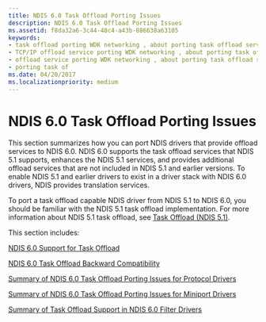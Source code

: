 ```yaml
---
title: NDIS 6.0 Task Offload Porting Issues
description: NDIS 6.0 Task Offload Porting Issues
ms.assetid: f8da32a6-3c44-48c4-a43b-886638a63105
keywords:
- task offload porting WDK networking , about porting task offload services
- TCP/IP offload service porting WDK networking , about porting task offload services
- offload service porting WDK networking , about porting task offload services
- porting task of
ms.date: 04/20/2017
ms.localizationpriority: medium
---
```


# NDIS 6.0 Task Offload Porting Issues





This section summarizes how you can port NDIS drivers that provide offload services to NDIS 6.0. NDIS 6.0 supports the task offload services that NDIS 5.1 supports, enhances the NDIS 5.1 services, and provides additional offload services that are not included in NDIS 5.1 and earlier versions. To enable NDIS 5.1 and earlier drivers to exist in a driver stack with NDIS 6.0 drivers, NDIS provides translation services.

To port a task offload capable NDIS driver from NDIS 5.1 to NDIS 6.0, you should be familiar with the NDIS 5.1 task offload implementation. For more information about NDIS 5.1 task offload, see [Task Offload (NDIS 5.1)](https://msdn.microsoft.com/library/windows/hardware/ff564239).

This section includes:

[NDIS 6.0 Support for Task Offload](ndis-6-0-support-for-task-offload.md)

[NDIS 6.0 Task Offload Backward Compatibility](ndis-6-0-task-offload-backward-compatibility.md)

[Summary of NDIS 6.0 Task Offload Porting Issues for Protocol Drivers](summary-of-ndis-6-0-task-offload-porting-issues-for-protocol-drivers.md)

[Summary of NDIS 6.0 Task Offload Porting Issues for Miniport Drivers](summary-of-ndis-6-0-task-offload-porting-issues-for-miniport-drivers.md)

[Summary of Task Offload Support in NDIS 6.0 Filter Drivers](summary-of-task-offload-support-in-ndis-6-0-filter-drivers.md)

 

 





